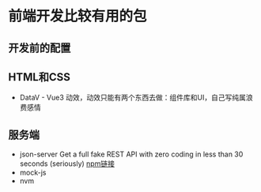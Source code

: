 # 前端开发比较有用的包

## 开发前的配置

## HTML和CSS

- DataV - Vue3
    动效，动效只能有两个东西去做：组件库和UI，自己写纯属浪费感情

## 服务端

- json-server
    Get a full fake REST API with zero coding in less than 30 seconds (seriously)
    [npm链接](https://www.npmjs.com/package/json-server)
- mock-js
- nvm
